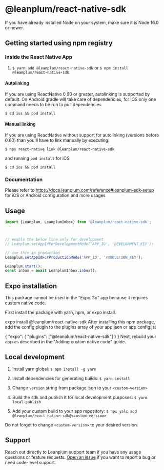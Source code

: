 # @leanplum/react-native-sdk

If you have already installed Node on your system, make sure it is Node 16.0 or newer.

## Getting started using npm registry

### Inside the React Native App
1. `$ yarn add @leanplum/react-native-sdk` or `$ npm install @leanplum/react-native-sdk`

#### Autolinking
If you are using ReactNative 0.60 or greater, autolinking is supported by default.
On Android gradle will take care of dependencies, for iOS only one command needs to be run to pull dependencies

`$ cd ios && pod install`

#### Manual linking
If you are using ReactNative without support for autolinking (versions before 0.60) than you'll have to link manually by 
executing:

`$ npx react-native link @leanplum/react-native-sdk`

and running  `pod install` for iOS

`$ cd ios && pod install`

### Documentation
Please refer to https://docs.leanplum.com/reference#leanplum-sdk-setup for iOS or Android configuration and more usages

## Usage
```javascript
import {Leanplum, LeanplumInbox} from '@leanplum/react-native-sdk';



// enable the below line only for development
// Leanplum.setAppIdForDevelopmentMode('APP_ID', 'DEVELOPMENT_KEY');

// use this in production
Leanplum.setAppIdForProductionMode('APP_ID', 'PRODUCTION_KEY');

Leanplum.start();
const inbox = await LeanplumInbox.inbox();
```

## Expo installation
This package cannot be used in the "Expo Go" app because it requires custom native code.

First install the package with yarn, npm, or expo install.

expo install @leanplum/react-native-sdk
After installing this npm package, add the config plugin to the plugins array of your app.json or app.config.js:

{
  "expo": {
    "plugins": ["@leanplum/react-native-sdk"]
  }
}
Next, rebuild your app as described in the "Adding custom native code" guide.

## Local development
1. Install yarn global: `$ npm install -g yarn`

2. Install dependencies for generating builds: `$ yarn install`

3. Change `version` string from package.json to your `<custom-version>`

4. Build the sdk and publish it for local development purposes: `$ yarn local-publish`

5. Add your custom build to your app repository: `$ npx yalc add @leanplum/react-native-sdk@<custom-version>`

Do not forget to change `<custom-version>` to your desired version.

## Support
Reach out directly to Leanplum support team if you have any usage questions or feature requests. [Open an issue](../../issues) if you want to report a bug or need code-level support.
